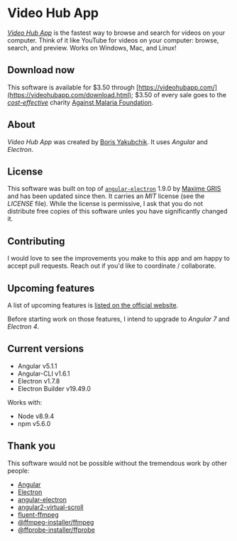# Video Hub App

[*Video Hub App*](https://videohubapp.com/) is the fastest way to browse and search for videos on your computer. Think of it like YouTube for videos on your computer: browse, search, and preview. Works on Windows, Mac, and Linux!

## Download now

This software is available for $3.50 through [https://videohubapp.com/](https://videohubapp.com/download.html); $3.50 of every sale goes to the [_cost-effective_](https://www.givewell.org/charities/top-charities) charity [Against Malaria Foundation](https://www.againstmalaria.com/).

## About

*Video Hub App* was created by [Boris Yakubchik](https://videohubapp.com/about.html). It uses _Angular_ and _Electron_.

## License

This software was built on top of [`angular-electron`](https://github.com/angular/angular) 1.9.0 by [Maxime GRIS](https://github.com/maximegris) and has been updated since then. It carries an _MIT_ license (see the _LICENSE_ file). While the license is permissive, I ask that you do not distribute free copies of this software unles you have significantly changed it.

## Contributing

I would love to see the improvements you make to this app and am happy to accept pull requests. Reach out if you'd like to coordinate / collaborate.

## Upcoming features

A list of upcoming features is [listed on the official website](https://videohubapp.com/future.html).

Before starting work on those features, I intend to upgrade to _Angular 7_ and _Electron 4_.

## Current versions

- Angular v5.1.1
- Angular-CLI v1.6.1
- Electron v1.7.8
- Electron Builder v19.49.0

Works with:

- Node v8.9.4
- npm v5.6.0

## Thank you

This software would not be possible without the tremendous work by other people:

 - [Angular](https://github.com/angular/angular)
 - [Electron](https://github.com/electron/electron)
 - [angular-electron](https://github.com/maximegris/angular-electron)
 - [angular2-virtual-scroll](https://www.npmjs.com/package/angular2-virtual-scroll)
 - [fluent-ffmpeg](https://github.com/fluent-ffmpeg/node-fluent-ffmpeg)
 - [@ffmpeg-installer/ffmpeg](https://www.npmjs.com/package/@ffmpeg-installer/ffmpeg)
 - [@ffprobe-installer/ffprobe](https://www.npmjs.com/package/@ffprobe-installer/ffprobe)
